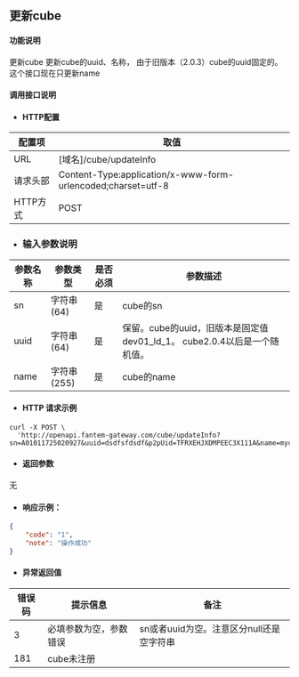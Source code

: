 ## 更新cube

#### 功能说明

更新cube 更新cube的uuid、名称， 由于旧版本（2.0.3）cube的uuid固定的。这个接口现在只更新name

#### 调用接口说明

* #### HTTP配置

| 配置项 | 取值 |
| --- | --- |
| URL | \[域名\]/cube/updateInfo |
| 请求头部 | Content-Type:application/x-www-form-urlencoded;charset=utf-8 |
| HTTP方式 | POST |

* ### 输入参数说明

| 参数名称 | 参数类型 | 是否必须 | 参数描述 |
| --- | --- | --- | --- |
| sn | 字符串\(64\) | 是 | cube的sn |
| uuid | 字符串\(64\) | 是 | 保留。cube的uuid，旧版本是固定值dev01\_ld\_1。 cube2.0.4以后是一个随机值。 |
| name | 字符串\(255\) | 是 | cube的name |

* #### HTTP 请求示例

```
curl -X POST \
  'http://openapi.fantem-gateway.com/cube/updateInfo?sn=A01011725020927&uuid=dsdfsfdsdf&p2pUid=TFRXEHJXDMPEEC3X111A&name=mycube'
```

* #### 返回参数

无

* #### 响应示例：

```json
{
    "code": "1",
    "note": "操作成功"
}
```

* #### 异常返回值

| 错误码 | 提示信息 | 备注 |
| --- | --- | --- |
| 3 | 必填参数为空，参数错误 | sn或者uuid为空。注意区分null还是空字符串 |
| 181 | cube未注册 |  |



